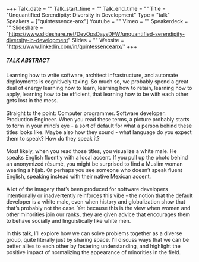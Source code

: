 +++
Talk_date = ""
Talk_start_time = ""
Talk_end_time = ""
Title = "Unquantified Serendipity: Diversity in Development"
Type = "talk"
Speakers = ["quintessence-anx"]
Youtube = ""
Vimeo = ""
Speakerdeck = ""
Slideshare = "https://www.slideshare.net/DevOpsDaysDFW/unquantified-serendipity-diversity-in-development"
Slides = ""
Website = "https://www.linkedin.com/in/quintessenceanx/"
+++

##### TALK ABSTRACT

Learning how to write software, architect infrastructure, and automate deployments is cognitively taxing. So much so, we probably spend a great deal of energy learning how to learn, learning how to retain, learning how to apply, learning how to be efficient, that learning how to be with each other gets lost in the mess.
<br><br>
Straight to the point: Computer programmer. Software developer. Production Engineer. When you read these terms, a picture probably starts to form in your mind’s eye - a sort of default for what a person behind these titles looks like. Maybe also how they sound - what language do you expect them to speak? How do they speak it?
<br><br>
Most likely, when you read those titles, you visualize a white male. He speaks English fluently with a local accent. If you pull up the photo behind an anonymized résumé, you might be surprised to find a Muslim woman wearing a hijab. Or perhaps you see someone who doesn’t speak fluent English, speaking instead with their native Mexican accent.
<br><br>
A lot of the imagery that’s been produced for software developers intentionally or inadvertently reinforces this vibe - the notion that the default developer is a white male, even when history and globalization show that that’s probably not the case. Yet because this is the view when women and other minorities join our ranks, they are given advice that encourages them to behave socially and linguistically like white men.
<br><br>
In this talk, I’ll explore how we can solve problems together as a diverse group, quite literally just by sharing space. I’ll discuss ways that we can be better allies to each other by fostering understanding, and highlight the positive impact of normalizing the appearance of minorities in the field.